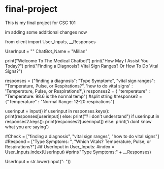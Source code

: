 # final-project
This is my final project for CSC 101

im adding some additional changes now

from client import User_Inputs, __Responses

UserInput = ""
ChatBot_Name = "Millan"

print("Welcome To The Medical Chatbot")
print("How May I Assist You Today?")
print("Finding a Diagnosis? Vital Sign Ranges? Or How To Do Vital Signs?")

responses = {"finding a diagnosis": "Type Symptom:", "vital sign ranges": "Temperature, Pulse, or Respirations?", 'how to do vital signs' : 'Temperature, Pulse, or Respirations?',}
responses2 = { "temperature" : "Temperature: 98.6 is the normal temp"}
#split string
#response2 = {"Temperature" : "Normal Range: 12-20 respirations"}


userinput = input()
if userinput in responses.keys():
  print(responses[userinput])
else:
  print("? i don't understand")
if userinput in responses2.keys():
  print(responses2[userinput])
else:
  print('i dont know what you are saying')

#Check = ["finding a diagnosis", "vital sign ranges", "how to do vital signs"]
#Respond = ["Type Symptoms: ", "Which Vitals? Temperature, Pulse, or  Respirations?"]
#if UserInput in User_Inputs:
  #index = User_Inputs.index(UserInput)
  #print("Type Symptoms:" + __Responses)

UserInput = str.lower(input(": "))
